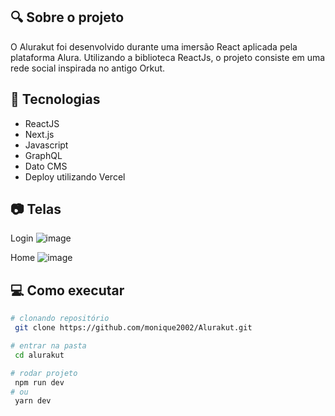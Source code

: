 ## :mag: Sobre o projeto
O Alurakut foi desenvolvido durante uma imersão React aplicada pela plataforma Alura.
Utilizando a biblioteca ReactJs, o projeto consiste em uma rede social inspirada no antigo Orkut.

## :pushpin: Tecnologias
- ReactJS
- Next.js
- Javascript
- GraphQL
- Dato CMS
- Deploy utilizando Vercel

## :camera: Telas
Login
![image](https://user-images.githubusercontent.com/79596886/127030174-1fe6d07c-89d1-4b54-b1e8-bf09ffcf910d.png)

Home
![image](https://user-images.githubusercontent.com/79596886/127030267-ef5cb179-b7cd-4a63-aebf-f4f870ccb807.png)


## :computer: Como executar

```bash
# clonando repositório
 git clone https://github.com/monique2002/Alurakut.git

# entrar na pasta
 cd alurakut

# rodar projeto
 npm run dev
# ou
 yarn dev
```




